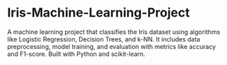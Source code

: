# Iris-Machine-Learning-Project
A machine learning project that classifies the Iris dataset using algorithms like Logistic Regression, Decision Trees, and k-NN. It includes data preprocessing, model training, and evaluation with metrics like accuracy and F1-score. Built with Python and scikit-learn.
